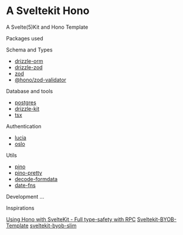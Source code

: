 # A Sveltekit Hono

A Svelte(5)Kit and Hono Template

Packages used

Schema and Types

- [drizzle-orm]()
- [drizzle-zod]()
- [zod]()
- [@hono/zod-validator]()

Database and tools

- [postgres]()
- [drizzle-kit]()
- [tsx]()

Authentication

- [lucia]()
- [oslo]()

Utils

- [pino]()
- [pino-pretty]()
- [decode-formdata]()
- [date-fns]()

Development ...

Inspirations

[Using Hono with SvelteKit - Full type-safety with RPC](https://dev.to/bop/using-hono-with-sveltekit-full-type-safety-with-rpc-2h7)
[Sveltekit-BYOB-Template](https://github.com/Rykuno/Sveltekit-BYOB-Template)
[sveltekit-byob-slim](https://github.com/bmdavis419/sveltekit-byob-slim)
